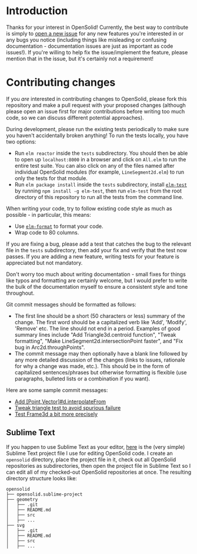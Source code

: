 # Introduction

Thanks for your interest in OpenSolid! Currently, the best way to contribute is
simply to [open a new issue](https://github.com/opensolid/geometry/issues) for
any new features you're interested in or any bugs you notice (including things
like misleading or confusing documentation - documentation issues are just as
important as code issues!). If you're willing to help fix the issue/implement
the feature, please mention that in the issue, but it's certainly not a
requirement!

# Contributing changes

If you _are_ interested in contributing changes to OpenSolid, please fork this
repository and make a pull request with your proposed changes (although please
open an issue first for major contributions before writing too much code, so we
can discuss different potential approaches).

During development, please run the existing tests periodically to make sure you
haven't accidentally broken anything! To run the tests locally, you have two
options:

  - Run `elm reactor` inside the `tests` subdirectory. You should then be able
    to open up `localhost:8000` in a browser and click on `All.elm` to run the
    entire test suite. You can also click on any of the files named after
    individual OpenSolid modules (for example, `LineSegment2d.elm`) to run only
    the tests for that module.
  - Run `elm package install` inside the `tests` subdirectory, install
    [`elm-test`](https://github.com/rtfeldman/node-test-runner) by running
    `npm install -g elm-test`, then run `elm-test` from the root directory of
    this repository to run all the tests from the command line.

When writing your code, try to follow existing code style as much as possible -
in particular, this means:

  - Use [`elm-format`](https://github.com/avh4/elm-format) to format your code.
  - Wrap code to 80 columns.

If you are fixing a bug, please add a test that catches the bug to the relevant
file in the `tests` subdirectory, then add your fix and verify that the test now
passes. If you are adding a new feature, writing tests for your feature is
appreciated but not mandatory.

Don't worry too much about writing documentation - small fixes for things like
typos and formatting are certainly welcome, but I would prefer to write the bulk
of the documentation myself to ensure a consistent style and tone throughout.

Git commit messages should be formatted as follows:

  - The first line should be a short (50 characters or less) summary of the
    change. The first word should be a capitalized verb like 'Add', 'Modify',
    'Remove' etc. The line should not end in a period. Examples of good summary
    lines include "Add Triangle3d.centroid function", "Tweak formatting", "Make
    LineSegment2d.intersectionPoint faster", and "Fix bug in
    Arc2d.throughPoints".
  - The commit message may then optionally have a blank line followed by any
    more detailed discussion of the changes (links to issues, rationale for why
    a change was made, etc.). This should be in the form of capitalized
    sentences/phrases but otherwise formatting is flexible (use paragraphs,
    bulleted lists or a combination if you want).

Here are some sample commit messages:

  - [Add [Point,Vector]#d.interpolateFrom](https://github.com/opensolid/geometry/commit/0c91e5eaf4089d94783c28f2a10ece3005be89e4)
  - [Tweak triangle test to avoid spurious failure](https://github.com/opensolid/geometry/commit/bce5df26e5646f14577cd60472fab03101346a74)
  - [Test Frame3d a bit more precisely](https://github.com/opensolid/geometry/commit/bcf22c03ede5b7594dbcbde02a49430311d53679)

## Sublime Text

If you happen to use Sublime Text as your editor, [here](https://gist.github.com/ianmackenzie/77c686282078f853647fd7d4b8894830)
is the (very simple) Sublime Text project file I use for editing OpenSolid code.
I create an `opensolid` directory, place the project file in it, check out all
OpenSolid repositories as subdirectories, then open the project file in Sublime
Text so I can edit all of my checked-out OpenSolid repositories at once. The
resulting directory structure looks like:

```
opensolid
├── opensolid.sublime-project
├── geometry
│   ├── .git
│   ├── README.md
│   ├── src
│   ├── ...
├── svg
│   ├── .git
│   ├── README.md
│   ├── src
│   ├── ...
```
